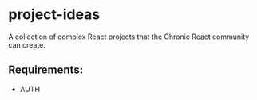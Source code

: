 # project-ideas
A collection of complex React projects that the Chronic React community can create.

## Requirements:
* AUTH
